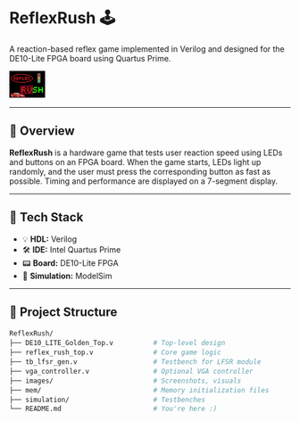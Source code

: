 # ReflexRush 🕹️
A reaction-based reflex game implemented in Verilog and designed for the DE10-Lite FPGA board using Quartus Prime.

![Welcome Screen](images/welcome.png)

---

## 🎯 Overview

**ReflexRush** is a hardware game that tests user reaction speed using LEDs and buttons on an FPGA board. When the game starts, LEDs light up randomly, and the user must press the corresponding button as fast as possible. Timing and performance are displayed on a 7-segment display.

---

## 🔧 Tech Stack

- 💡 **HDL:** Verilog
- 🛠️ **IDE:** Intel Quartus Prime
- 📟 **Board:** DE10-Lite FPGA
- 📁 **Simulation:** ModelSim 

---

## 📂 Project Structure

```bash
ReflexRush/
├── DE10_LITE_Golden_Top.v          # Top-level design
├── reflex_rush_top.v               # Core game logic
├── tb_lfsr_gen.v                   # Testbench for LFSR module
├── vga_controller.v                # Optional VGA controller
├── images/                         # Screenshots, visuals
├── mem/                            # Memory initialization files
├── simulation/                     # Testbenches
└── README.md                       # You're here :)
